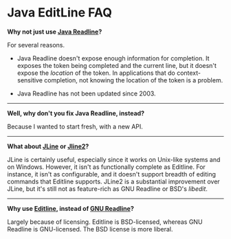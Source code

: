 Java EditLine FAQ
=================

**Why not just use [Java Readline][javareadline]?**

For several reasons.

* Java Readline doesn't expose enough information for completion. It exposes
  the token being completed and the current line, but it doesn't expose the
  *location* of the token. In applications that do context-sensitive
  completion, not knowing the location of the token is a problem.

* Java Readline has not been updated since 2003.

---

**Well, why don't you fix Java Readline, instead?**

Because I wanted to start fresh, with a new API.

---

**What about [JLine][jline] or [Jline2][jline2]?**

JLine is certainly useful, especially since it works on Unix-like systems
and on Windows. However, it isn't as functionally complete as Editline. For
instance, it isn't as configurable, and it doesn't support breadth of
editing commands that Editline supports. JLine2 is a substantial improvement
over JLine, but it's still not as feature-rich as GNU Readline or BSD's
*libedit*.

---

**Why use [Editline][editline], instead of [GNU Readline][readline]?**

Largely because of licensing. Editline is BSD-licensed, whereas GNU
Readline is GNU-licensed. The BSD license is more liberal.

[javareadline]: http://java-readline.sourceforge.net/
[jline]: http://jline.sourceforge.net/
[jline2]: https://github.com/jline/jline2
[readline]: http://tiswww.case.edu/php/chet/readline/rltop.html
[editline]: http://www.thrysoee.dk/editline/
